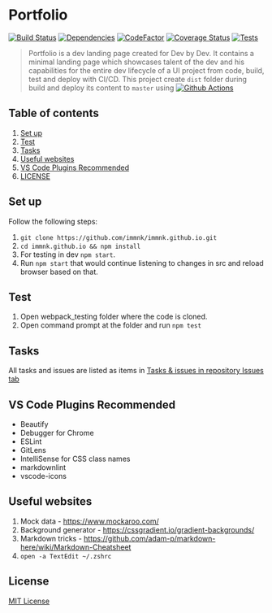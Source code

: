 # Portfolio

[![Build Status](https://github.com/immnk/immnk.github.io/actions/workflows/cicd.yml/badge.svg)](https://github.com/immnk/immnk.github.io/actions/workflows/cicd.yml) [![Dependencies](https://david-dm.org/immnk/immnk.github.io.svg)](https://david-dm.org/) [![CodeFactor](https://www.codefactor.io/repository/github/immnk/immnk.github.io/badge)](https://www.codefactor.io/repository/github/immnk/immnk.github.io) [![Coverage Status](https://coveralls.io/repos/github/immnk/immnk.github.io/badge.svg?branch=dev)](https://coveralls.io/github/immnk/immnk.github.io?branch=dev) [![Tests](https://img.shields.io/badge/tests-covered-brightgreen.svg)](https://github.com/immnk/immnk.github.io/issues)

> Portfolio is a dev landing page created for Dev by Dev. It contains a minimal landing page which showcases talent of the dev and his capabilities for the entire dev lifecycle of a UI project from code, build, test and deploy with CI/CD. This project create `dist` folder during build and deploy its content to `master` using [![Github Actions](https://github.com/immnk/immnk.github.io/actions/workflows/cicd.yml)](https://github.com/immnk/immnk.github.io/actions/workflows/cicd.yml)

## Table of contents

1. [Set up](#set-up)
2. [Test](#test)
3. [Tasks](#tasks)
4. [Useful websites](#useful-websites)
5. [VS Code Plugins Recommended](#vs-code-plugins-recommended)
6. [LICENSE](#license)

## Set up

Follow the following steps:

1. `git clone https://github.com/immnk/immnk.github.io.git`
2. `cd immnk.github.io && npm install`
3. For testing in dev `npm start`.
4. Run `npm start` that would continue listening to changes in src and reload browser based on that.

## Test

1. Open webpack_testing folder where the code is cloned.
2. Open command prompt at the folder and run `npm test`

## Tasks

All tasks and issues are listed as items in [Tasks & issues in repository Issues tab](https://github.com/immnk/webpack-testing/issues)

## VS Code Plugins Recommended

- Beautify
- Debugger for Chrome
- ESLint
- GitLens
- IntelliSense for CSS class names
- markdownlint
- vscode-icons

## Useful websites

1. Mock data - https://www.mockaroo.com/
2. Background generator - https://cssgradient.io/gradient-backgrounds/
3. Markdown tricks - https://github.com/adam-p/markdown-here/wiki/Markdown-Cheatsheet
4. `open -a TextEdit ~/.zshrc`

## License

[MIT License](https://github.com/immnk/webpack-testing/blob/master/LICENSE)
